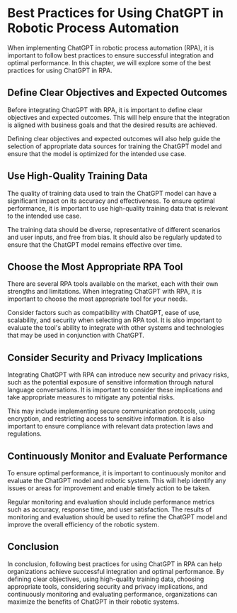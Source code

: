 Best Practices for Using ChatGPT in Robotic Process Automation
====================================================================================================================

When implementing ChatGPT in robotic process automation (RPA), it is important to follow best practices to ensure successful integration and optimal performance. In this chapter, we will explore some of the best practices for using ChatGPT in RPA.

Define Clear Objectives and Expected Outcomes
---------------------------------------------

Before integrating ChatGPT with RPA, it is important to define clear objectives and expected outcomes. This will help ensure that the integration is aligned with business goals and that the desired results are achieved.

Defining clear objectives and expected outcomes will also help guide the selection of appropriate data sources for training the ChatGPT model and ensure that the model is optimized for the intended use case.

Use High-Quality Training Data
------------------------------

The quality of training data used to train the ChatGPT model can have a significant impact on its accuracy and effectiveness. To ensure optimal performance, it is important to use high-quality training data that is relevant to the intended use case.

The training data should be diverse, representative of different scenarios and user inputs, and free from bias. It should also be regularly updated to ensure that the ChatGPT model remains effective over time.

Choose the Most Appropriate RPA Tool
------------------------------------

There are several RPA tools available on the market, each with their own strengths and limitations. When integrating ChatGPT with RPA, it is important to choose the most appropriate tool for your needs.

Consider factors such as compatibility with ChatGPT, ease of use, scalability, and security when selecting an RPA tool. It is also important to evaluate the tool's ability to integrate with other systems and technologies that may be used in conjunction with ChatGPT.

Consider Security and Privacy Implications
------------------------------------------

Integrating ChatGPT with RPA can introduce new security and privacy risks, such as the potential exposure of sensitive information through natural language conversations. It is important to consider these implications and take appropriate measures to mitigate any potential risks.

This may include implementing secure communication protocols, using encryption, and restricting access to sensitive information. It is also important to ensure compliance with relevant data protection laws and regulations.

Continuously Monitor and Evaluate Performance
---------------------------------------------

To ensure optimal performance, it is important to continuously monitor and evaluate the ChatGPT model and robotic system. This will help identify any issues or areas for improvement and enable timely action to be taken.

Regular monitoring and evaluation should include performance metrics such as accuracy, response time, and user satisfaction. The results of monitoring and evaluation should be used to refine the ChatGPT model and improve the overall efficiency of the robotic system.

Conclusion
----------

In conclusion, following best practices for using ChatGPT in RPA can help organizations achieve successful integration and optimal performance. By defining clear objectives, using high-quality training data, choosing appropriate tools, considering security and privacy implications, and continuously monitoring and evaluating performance, organizations can maximize the benefits of ChatGPT in their robotic systems.
